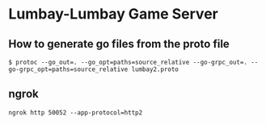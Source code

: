 # Lumbay-Lumbay Game Server

## How to generate go files from the proto file

```
$ protoc --go_out=. --go_opt=paths=source_relative --go-grpc_out=. --go-grpc_opt=paths=source_relative lumbay2.proto
```

## ngrok

```
ngrok http 50052 --app-protocol=http2
```